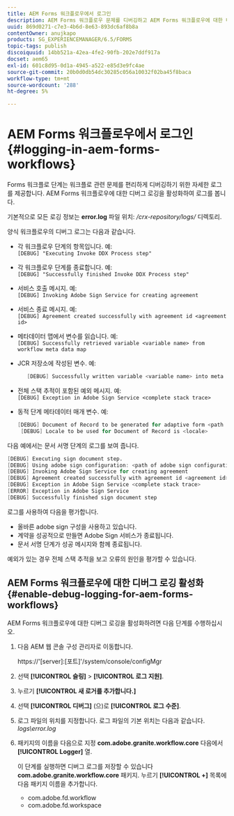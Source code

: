```yaml
---
title: AEM Forms 워크플로우에서 로그인
description: AEM Forms 워크플로우 문제를 디버깅하고 AEM Forms 워크플로우에 대한 디버그 로깅을 활성화하여 로그를 봅니다.
uuid: 869d0271-c7e3-4b6d-8e63-893dc6af8b8a
contentOwner: anujkapo
products: SG_EXPERIENCEMANAGER/6.5/FORMS
topic-tags: publish
discoiquuid: 14bb521a-42ea-4fe2-90fb-202e7ddf917a
docset: aem65
exl-id: 601c8d95-0d1a-4945-a522-e85d3e9fc4ae
source-git-commit: 20b0d0db54dc30285c056a10032f02ba45f8baca
workflow-type: tm+mt
source-wordcount: '288'
ht-degree: 5%

---
```


# AEM Forms 워크플로우에서 로그인{#logging-in-aem-forms-workflows}

Forms 워크플로 단계는 워크플로 관련 문제를 편리하게 디버깅하기 위한 자세한 로그를 제공합니다. AEM Forms 워크플로우에 대한 디버그 로깅을 활성화하여 로그를 봅니다.

기본적으로 모든 로깅 정보는 **error.log** 파일 위치: */crx-repository/logs/* 디렉토리.

양식 워크플로우의 디버그 로그는 다음과 같습니다.

* 각 워크플로우 단계의 항목입니다. 예:\
  `[DEBUG] "Executing Invoke DDX Process step"`

* 각 워크플로우 단계를 종료합니다. 예:\
  `[DEBUG] "Successfully finished Invoke DDX Process step"`

* 서비스 호출 메시지. 예:\
  `[DEBUG] Invoking Adobe Sign Service for creating agreement`

* 서비스 종료 메시지. 예:\
  `[DEBUG] Agreement created successfully with agreement id <agreement id>`

* 메타데이터 맵에서 변수를 읽습니다. 예:\
  `[DEBUG] Successfully retrieved variable <variable name> from workflow meta data map`

* JCR 저장소에 작성된 변수. 예:

  ```verilog
     [DEBUG] Successfully written variable <variable name> into meta data node at <JCR path where meta data is being written>
  ```

* 전체 스택 추적이 포함된 예외 메시지. 예:\
  `[DEBUG] Exception in Adobe Sign Service <complete stack trace>`

* 동적 단계 메타데이터 매개 변수. 예:

  ```verilog
  [DEBUG] Document of Record to be generated for adaptive form <path of adaptive form>
   [DEBUG] Locale to be used for Document of Record is <locale>
  ```

다음 예에서는 문서 서명 단계의 로그를 보여 줍니다.

```verilog
[DEBUG] Executing sign document step.
[DEBUG] Using adobe sign configuration: <path of adobe sign configuration>
[DEBUG] Invoking Adobe Sign Service for creating agreement
[DEBUG] Agreement created successfully with agreement id <agreement id>
[DEBUG] Exception in Adobe Sign Service <complete stack trace>
[ERROR] Exception in Adobe Sign Service
[DEBUG] Successfully finished sign document step
```

로그를 사용하여 다음을 평가합니다.

* 올바른 adobe sign 구성을 사용하고 있습니다.
* 계약을 성공적으로 만들면 Adobe Sign 서비스가 종료됩니다.
* 문서 서명 단계가 성공 메시지와 함께 종료됩니다.

예외가 있는 경우 전체 스택 추적을 보고 오류의 원인을 평가할 수 있습니다.

## AEM Forms 워크플로우에 대한 디버그 로깅 활성화 {#enable-debug-logging-for-aem-forms-workflows}

AEM Forms 워크플로우에 대한 디버그 로깅을 활성화하려면 다음 단계를 수행하십시오.

1. 다음 AEM 웹 콘솔 구성 관리자로 이동합니다.

   https://&#39;[server]:[포트]&#39;/system/console/configMgr

1. 선택 **[!UICONTROL 슬링]** > **[!UICONTROL 로그 지원]**.
1. 누르기 **[!UICONTROL 새 로거를 추가합니다.]**
1. 선택 **[!UICONTROL 디버그]** (으)로 **[!UICONTROL 로그 수준]**.
1. 로그 파일의 위치를 지정합니다. 로그 파일의 기본 위치는 다음과 같습니다. *logs\error.log*
1. 패키지의 이름을 다음으로 지정 **com.adobe.granite.workflow.core** 다음에서 **[!UICONTROL Logger]** 열.

   이 단계를 실행하면 디버그 로그를 저장할 수 있습니다 **com.adobe.granite.workflow.core** 패키지. 누르기 **[!UICONTROL +]** 목록에 다음 패키지 이름을 추가합니다.

   * com.adobe.fd.workflow
   * com.adobe.fd.workspace
